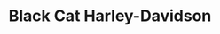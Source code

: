 ---
title: "Black Cat Harley-Davidson"
url: /rocky-mount/black-cat-harley-davidson/
shop: motorcycle
---